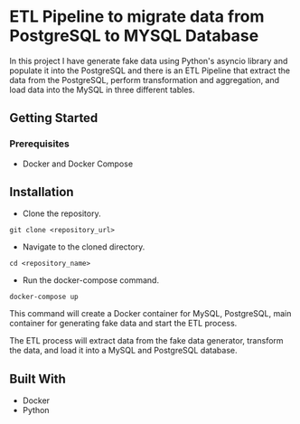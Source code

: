 # ETL Pipeline to migrate data from PostgreSQL to MYSQL Database
In this project I have generate fake data using Python's asyncio library and populate it into the PostgreSQL and there is an ETL Pipeline that extract the data from the PostgreSQL, perform transformation and aggregation, and load data into the MySQL in three different tables.

## Getting Started
### Prerequisites
* Docker and Docker Compose
## Installation
* Clone the repository.
``` 
git clone <repository_url> 
```
* Navigate to the cloned directory.
```
cd <repository_name>

```
* Run the docker-compose command.
```
docker-compose up
```
This command will create a Docker container for MySQL, PostgreSQL, main container for generating fake data and start the ETL process.

The ETL process will extract data from the fake data generator, transform the data, and load it into a MySQL and PostgreSQL database.

## Built With
* Docker
* Python

